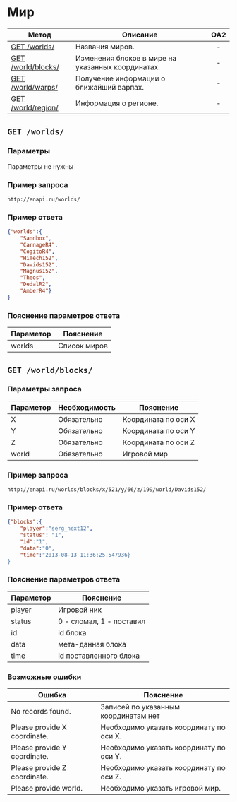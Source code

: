 Мир
==========

| Метод | Описание | OA2 |
| ----- | -------- |:---:|
| [GET /worlds/](worlds.md) | Названия миров. | - |
| [GET /world/blocks/](worlds.md) | Изменения блоков в мире на указанных координатах. | - |
| [GET /world/warps/](worlds.md) | Получение информации о ближайший варпах. | - |
| [GET /world/region/](worlds.md) | Информация о регионе. | - |

## ``` GET /worlds/ ``` 

### Параметры

Параметры не нужны

### Пример запроса
``` 
http://enapi.ru/worlds/
```
### Пример ответа 
```json 
{"worlds":{
    "Sandbox",
    "CarnageR4",
    "CogitoR4",
    "HiTech152",
    "Davids152",
    "Magnus152",
    "Theos",
    "DedalR2",
    "AmberR4"}
}
```
### Пояснение параметров ответа
| Параметор | Пояснение |
| --------- | --------- |
| worlds    | Список миров |

## ``` GET /world/blocks/ ``` 

### Параметры запроса

| Параметор | Необходимость | Пояснение |
| --------- | ------------- | --------- |
| X         | Обязательно   | Координата по оси X |
| Y         | Обязательно   | Координата по оси Y |
| Z         | Обязательно   | Координата по оси Z |
| world     | Обязательно   | Игровой мир |


### Пример запроса
``` 
http://enapi.ru/worlds/blocks/x/521/y/66/z/199/world/Davids152/
```
### Пример ответа 
```json 
{"blocks":{
    "player":"serg_next12",
    "status": "1",
    "id":"1",
    "data":"0",
    "time":"2013-08-13 11:36:25.547936}
}
```

### Пояснение параметров ответа
| Параметор | Пояснение |
| --------- | --------- |
| player    | Игровой ник |
| status    | 0 - сломал, 1 - поставил |
| id        | id блока |
| data      | мета-данная блока |
| time      | id поставленного блока |

### Возможные ошибки
| Ошибка | Пояснение |
| ------ | --------- |
| No records found. | Записей по указанным координатам нет |
| Please provide X coordinate. | Необходимо указать координату по оси X. |
| Please provide Y coordinate. | Необходимо указать координату по оси Y. |
| Please provide Z coordinate. | Необходимо указать координату по оси Z. |
| Please provide world. | Необходимо указать игровой мир. |





